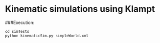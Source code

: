 # Kinematic simulations using Klampt

###Execution:
```
cd simTests
python kinematicSim.py simpleWorld.xml
```
